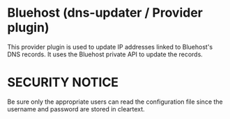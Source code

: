 # Bluehost (dns-updater / Provider plugin)

This provider plugin is used to update IP addresses linked to Bluehost's DNS records.
It uses the Bluehost private API to update the records.

# SECURITY NOTICE

Be sure only the appropriate users can read the configuration file since the username and password are stored in cleartext.
